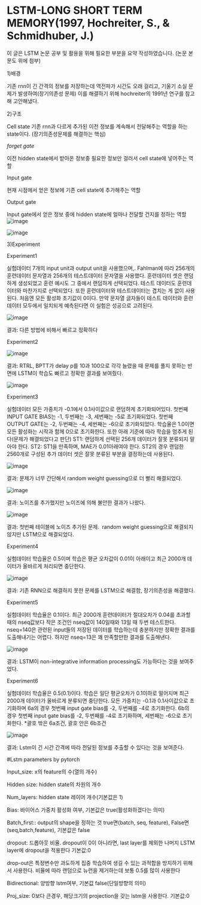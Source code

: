 # LSTM-LONG SHORT TERM MEMORY(1997,  Hochreiter, S., & Schmidhuber, J.)

이 글은 LSTM 논문 공부 및 활용을 위해 필요한 부분을 요약 작성하였습니다. (논문 본문도 위에 첨부)

﻿1)배경
 
기존 rnn이 긴 간격의 정보를 저장하는데 역전파가 시간도 오래 걸리고, 기울기 소실 문제가 발생하여(장기의존성 문제) 이를 해결하기 위해 hochreiter의 1991년 연구를 참고해 고안해냈다.


2)구조

Cell state
기존 rnn과 다르게 추가된 이전 정보를 계속해서 전달해주는 역할을 하는 state이다.
(장기의존성문제를 해결하는 핵심)

*forget gate*

이전 hidden state에서 받아온 정보중 필요한 정보만 걸러서 cell state에 넣어주는 역할

Input gate

현재 시점에서 얻은 정보에 기존 cell state에 추가해주는 역할

Output gate

Input gate에서 얻은 정보 중에 hidden state에 얼마나 전달할 건지를 정하는 역할
![image](https://github.com/bjw0813/LSTM-/assets/153045045/06945f36-9000-401b-8650-6e5900797b9f)

![image](https://github.com/bjw0813/LSTM-/assets/153045045/06b44a1e-9594-4937-a8fd-88c42f70fbcb)

﻿3)Experiment
 
Experiment1

실험데이터
7개의 input unit과 output unit을 사용했으며,.
Fahlman에 따라 256개의 훈련데이터 문자열과 256개의 테스트데이터 문자열을 사용했다.
훈련데이터 셋은 랜덤하게 생성되었고 훈련 예시도 그 중에서 랜덤하게 선택되었다. 테스트 데이터도 훈련데이터와 마찬가지로 선택되었다. 또한 훈련데이터와 테스트데이터는 겹치는 게 없이 사용된다.
처음엔 모든 활성화 초기값이 0이다. 만약 문자열 글자들이 테스트 데이터와 훈련데이터 모두에서 일치되게 예측된다면 이 실험은 성공으로 고려된다.

![image](https://github.com/bjw0813/LSTM-/assets/153045045/049fd819-aad9-4c2d-b2a9-9752c2873b21)

결과: 다른 방법에 비해서 빠르고 정확하다

﻿Experiment2
 
![image](https://github.com/bjw0813/LSTM-/assets/153045045/52f43c71-934a-4fc6-9956-6fb83690b13e)

﻿결과: RTRL, BPTT가 delay p를 10과 100으로 각각 늘렸을 때 문제를 풀지 못하는 반면에 LSTM이 학습도 빠르고 정확한 결과를 보여줬다.
 
![image](https://github.com/bjw0813/LSTM-/assets/153045045/9080743f-c19a-4681-abfc-540157c3b7c5)

﻿Experiment3
 
실험데이터
모든 가중치가 -0.1에서 0.1사이값으로 랜덤하게 초기화되어있다. 첫번째 INPUT GATE BIAS는 -1, 두번째는 -3, 세번째는 -5로 초기화되었다. 첫번째 OUTPUT GATE는 -2, 두번째는 -4, 세번째는 -6으로 초기화되었다. 
학습율은 1.0이면 모든 활성화는 시작과 함께 0으로 초기화한다.
또한 아래 기준에 따라 학습을 멈추게 된다(문제가 해결되었다고 판단)
ST1: 랜덤하게 선택된 256개 데이터가 잘못 분류되지 말아야 한다.
ST2: ST1을 만족하며, MAE가 0.01아래여야 한다. ST2의 경우 랜덤한 2560개로 구성된 추가 데이터 셋은 잘못 분류된 부분을 결정하는데 사용된다.

![image](https://github.com/bjw0813/LSTM-/assets/153045045/fe990992-c5cd-4c81-8115-4980ba478544)

﻿결과: 문제가 너무 간단해서 random weight guessing으로 더 빨리 해결되었다.
 
![image](https://github.com/bjw0813/LSTM-/assets/153045045/56e37fbc-b5d2-4fa6-991e-9157f6bc65e0)

﻿결과: 노이즈를 추가했지만 노이즈에 의해 불안한 결과가 나왔다.
 
![image](https://github.com/bjw0813/LSTM-/assets/153045045/92ddecaf-eb44-44f0-b81e-5f76fc841f43)

﻿결과: 첫번째 테이블에 노이즈 추가된 문제.  random weight guessing으로 해결되지 않지만 LSTM으로 해결되었다.
 
Experiment4

실험데이터
학습율은 0.5이며 학습은 평균 오차값이 0.01이 아래이고 최근 2000개 데이터가 올바르게 처리되면 중단한다. 

![image](https://github.com/bjw0813/LSTM-/assets/153045045/1a61603a-9d42-4814-a002-9253c38184f7)

결과: 기존 RNN으로 해결하지 못한 문제를 LSTM으로 해결함, 장기의존성을 해결했다.

Experiment5

실험데이터
학습율은 0.1이다.  최근 2000개 훈련데이터가 절대오차가 0.04를 초과할 때의 nseq값보다 작은 조건인 nseq값이 140일때와 13일 때 두번 테스트한다.
nseq=140은 관련된 input들의 저장된 데이터를 학습하는데 충분하지만 정확한 결과를 도출해내기는 어렵다. 
하지만 nseq=13은 꽤 만족할만한 결과를 도출해낸다.

![image](https://github.com/bjw0813/LSTM-/assets/153045045/29156c60-cabb-42cf-b811-5359caf3a91f)

결과: LSTM이 non-integrative information processing도 가능하다는 것을 보여주었다.

Experiment6

실험데이터
학습율은 0.5(0.1)이다. 학습은 일단 평균오차가 0.1이하로 떨어지며 최근 2000개 데이터가 올바르게 분류되면 중단한다. 모든 가중치는 -0.1과 0.1사이값으로 초기화하며 6a의 경우 첫번째 input gate bias를 -2, 두번째를 -4로 초기화한다. 6b의 경우 첫번째 input gate bias를 -2, 두번째를 -4로 초기화하며, 세번째는 -6으로 초기화한다. 
*괄호 밖은 6a조건, 괄호 안은 6b조건

![image](https://github.com/bjw0813/LSTM-/assets/153045045/df811cf6-6006-4ee1-a56a-53e1cabbca91)

결과: Lstm이 긴 시간 간격에 따라 전달된 정보를 추출할 수 있다는 것을 보여준다.



#Lstm parameters by pytorch

Input_size: x의 feature의 수(열의 개수)

Hidden size: hidden state의 차원의 개수

Num_layers: hidden state 레이어 개수(기본값은 1)

Bias: 바이어스 가중치 활성화 여부, 기본값은 true(활성화하겠다는 의미)

Batch_first:: output의 shape을 정하는 것 true면(batch, seq, feature), False면 (seq,batch,feature), 기본값은 false

dropout:  드롭아웃 비율. dropout이 0이 아니라면, last layer를 제외한 나머지 LSTM layer에 dropout을 적용한다 기본값:0

drop-out은 특정변수만 과도하게 집중 학습하여 생길 수 있는 과적합을 방지하기 위해서 사용한다. 비율에 따라 랜덤으로 뉴런을 제거하는데 보통 0.5를 많이 사용한다 

Bidirectional: 양방향 lstm여부, 기본값 false(단일방향의 의미)

Proj_size: 0보다 큰경우, 해당크기의 projection을 갖는 lstm을 사용한다. 기본값:0



 

 



